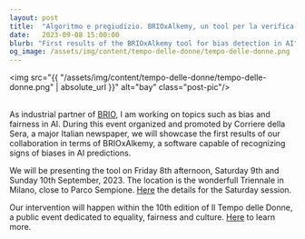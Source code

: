```yaml
---
layout: post
title:  "Algoritmo e pregiudizio. BRIOxAlkemy, un tool per la verifica di bias in IA"
date:   2023-09-08 15:00:00
blurb: "First results of the BRIOxAlkemy tool for bias detection in AI"
og_image: /assets/img/content/tempo-delle-donne/tempo-delle-donne.png
---
```


<img src="{{ "/assets/img/content/tempo-delle-donne/tempo-delle-donne.png" | absolute_url }}" alt="bay" class="post-pic"/>
<br />
<br />

As industrial partner of [BRIO](https://sites.unimi.it/brio/), I am working on topics such as bias and fairness in AI. During this event organized and promoted by Corriere della Sera, a major Italian newspaper, we will showcase the first results of our collaboration in terms of BRIOxAlkemy, a software capable of recognizing signs of biases in AI predictions. 

We will be presenting the tool on Friday 8th afternoon, Saturday 9th and Sunday 10th September, 2023. The location is the wonderfull Triennale in Milano, close to Parco Sempione. [Here](https://eventi.corriere.it/il-tempo-delle-donne-2023/evento/algoritmo-e-pregiudizio-2/) the details for the Saturday session.

Our intervention will happen within the 10th edition of Il Tempo delle Donne, a public event dedicated to equality, fairness and culture. [Here](https://27esimaora.corriere.it/il-tempo-delle-donne/) to learn more. 
